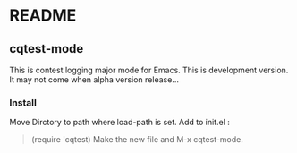 README
======

## cqtest-mode
This is contest logging major mode for Emacs.
This is development version.
It may not come when alpha version release...


### Install
Move Dirctory to path where load-path is set.
Add to init.el :
> (require 'cqtest)
Make the new file and M-x cqtest-mode.

